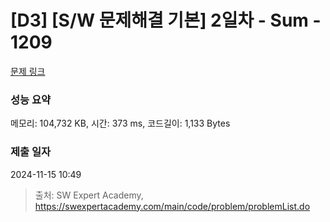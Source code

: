 # [D3] [S/W 문제해결 기본] 2일차 - Sum - 1209 

[문제 링크](https://swexpertacademy.com/main/code/problem/problemDetail.do?contestProbId=AV13_BWKACUCFAYh) 

### 성능 요약

메모리: 104,732 KB, 시간: 373 ms, 코드길이: 1,133 Bytes

### 제출 일자

2024-11-15 10:49



> 출처: SW Expert Academy, https://swexpertacademy.com/main/code/problem/problemList.do